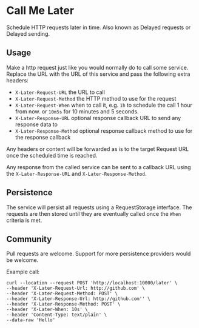 # Call Me Later

Schedule HTTP requests later in time. Also known as Delayed requests or Delayed sending.

## Usage

Make a http request just like you would normally do to call some service. Replace the URL with the URL of this service
and pass the following extra headers:

* `X-Later-Request-URL` the URL to call
* `X-Later-Request-Method` the HTTP method to use for the request
* `X-Later-Request-When` when to call it, e.g. `1h` to schedule the call 1 hour from now. or `10m5s` for 10 minutes and
  5 seconds.
* `X-Later-Response-URL` optional response callback URL to send any response data to
* `X-Later-Response-Method` optional response callback method to use for the response callback

Any headers or content will be forwarded as is to the target Request URL once the scheduled time is reached.

Any response from the called service can be sent to a callback URL using the `X-Later-Response-URL`
and `X-Later-Response-Method`.

## Persistence

The service will persist all requests using a RequestStorage interface. The requests are then stored until they are
eventually called once the `When` criteria is met.

## Community

Pull requests are welcome. Support for more persistence providers would be welcome.

Example call:

```
curl --location --request POST 'http://localhost:10000/later' \
--header 'X-Later-Request-Url: http://github.com' \
--header 'X-Later-Request-Method: POST' \
--header 'X-Later-Response-Url: http://github.com'' \
--header 'X-Later-Response-Method: POST' \
--header 'X-Later-When: 10s' \
--header 'Content-Type: text/plain' \
--data-raw 'Hello'
```